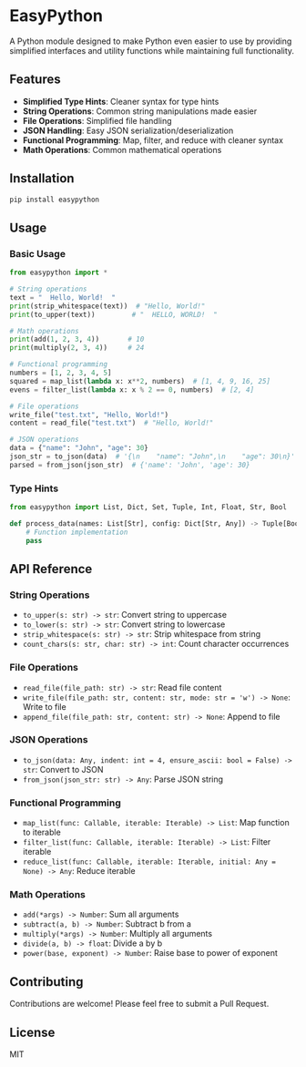 # EasyPython

A Python module designed to make Python even easier to use by providing simplified interfaces and utility functions while maintaining full functionality.

## Features

- **Simplified Type Hints**: Cleaner syntax for type hints
- **String Operations**: Common string manipulations made easier
- **File Operations**: Simplified file handling
- **JSON Handling**: Easy JSON serialization/deserialization
- **Functional Programming**: Map, filter, and reduce with cleaner syntax
- **Math Operations**: Common mathematical operations

## Installation

```bash
pip install easypython
```

## Usage

### Basic Usage

```python
from easypython import *

# String operations
text = "  Hello, World!  "
print(strip_whitespace(text))  # "Hello, World!"
print(to_upper(text))         # "  HELLO, WORLD!  "

# Math operations
print(add(1, 2, 3, 4))       # 10
print(multiply(2, 3, 4))     # 24

# Functional programming
numbers = [1, 2, 3, 4, 5]
squared = map_list(lambda x: x**2, numbers)  # [1, 4, 9, 16, 25]
evens = filter_list(lambda x: x % 2 == 0, numbers)  # [2, 4]

# File operations
write_file("test.txt", "Hello, World!")
content = read_file("test.txt")  # "Hello, World!"

# JSON operations
data = {"name": "John", "age": 30}
json_str = to_json(data)  # '{\n    "name": "John",\n    "age": 30\n}'
parsed = from_json(json_str)  # {'name': 'John', 'age': 30}
```

### Type Hints

```python
from easypython import List, Dict, Set, Tuple, Int, Float, Str, Bool

def process_data(names: List[Str], config: Dict[Str, Any]) -> Tuple[Bool, Str]:
    # Function implementation
    pass
```

## API Reference

### String Operations
- `to_upper(s: str) -> str`: Convert string to uppercase
- `to_lower(s: str) -> str`: Convert string to lowercase
- `strip_whitespace(s: str) -> str`: Strip whitespace from string
- `count_chars(s: str, char: str) -> int`: Count character occurrences

### File Operations
- `read_file(file_path: str) -> str`: Read file content
- `write_file(file_path: str, content: str, mode: str = 'w') -> None`: Write to file
- `append_file(file_path: str, content: str) -> None`: Append to file

### JSON Operations
- `to_json(data: Any, indent: int = 4, ensure_ascii: bool = False) -> str`: Convert to JSON
- `from_json(json_str: str) -> Any`: Parse JSON string

### Functional Programming
- `map_list(func: Callable, iterable: Iterable) -> List`: Map function to iterable
- `filter_list(func: Callable, iterable: Iterable) -> List`: Filter iterable
- `reduce_list(func: Callable, iterable: Iterable, initial: Any = None) -> Any`: Reduce iterable

### Math Operations
- `add(*args) -> Number`: Sum all arguments
- `subtract(a, b) -> Number`: Subtract b from a
- `multiply(*args) -> Number`: Multiply all arguments
- `divide(a, b) -> float`: Divide a by b
- `power(base, exponent) -> Number`: Raise base to power of exponent

## Contributing

Contributions are welcome! Please feel free to submit a Pull Request.

## License

MIT
